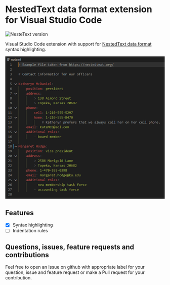 # NestedText data format extension for Visual Studio Code

![NesteText version](https://img.shields.io/badge/NextedText-v3.0-blue)

Visual Studio Code extension with support for [NestedText data format](https://nestedtext.org/) syntax highlighting.

![Preview](https://raw.githubusercontent.com/bmarkovic17/nestedtext/main/images/preview.png)

## Features
  - [x] Syntax highlighting
  - [ ] Indentation rules

## Questions, issues, feature requests and contributions

Feel free to open an Issue on github with appropriate label for your question, issue and feature request or make a Pull request for your contribution.